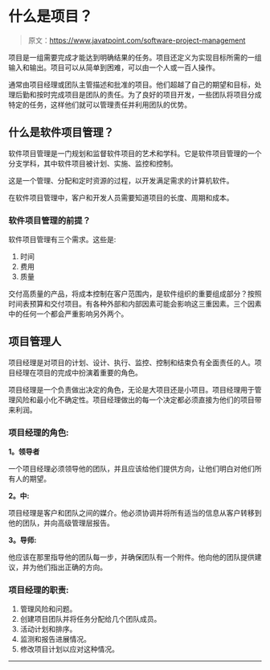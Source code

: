# 什么是项目？

> 原文：<https://www.javatpoint.com/software-project-management>

项目是一组需要完成才能达到明确结果的任务。项目还定义为实现目标所需的一组输入和输出。项目可以从简单到困难，可以由一个人或一百人操作。

通常由项目经理或团队主管描述和批准的项目。他们超越了自己的期望和目标，处理后勤和按时完成项目是团队的责任。为了良好的项目开发，一些团队将项目分成特定的任务，这样他们就可以管理责任并利用团队的优势。

## 什么是软件项目管理？

软件项目管理是一门规划和监督软件项目的艺术和学科。它是软件项目管理的一个分支学科，其中软件项目被计划、实施、监控和控制。

这是一个管理、分配和定时资源的过程，以开发满足需求的计算机软件。

在软件项目管理中，客户和开发人员需要知道项目的长度、周期和成本。

### 软件项目管理的前提？

软件项目管理有三个需求。这些是:

1.  时间
2.  费用
3.  质量

交付高质量的产品，将成本控制在客户范围内，是软件组织的重要组成部分？按照时间表预算和交付项目。有各种外部和内部因素可能会影响这三重因素。三个因素中的任何一个都会严重影响另外两个。

## 项目管理人

项目经理是对项目的计划、设计、执行、监控、控制和结束负有全面责任的人。项目经理在项目的完成中扮演着重要的角色。

项目经理是一个负责做出决定的角色，无论是大项目还是小项目。项目经理用于管理风险和最小化不确定性。项目经理做出的每一个决定都必须直接为他们的项目带来利润。

### 项目经理的角色:

**1。领导者**

一个项目经理必须领导他的团队，并且应该给他们提供方向，让他们明白对他们所有人的期望。

**2。中:**

项目经理是客户和团队之间的媒介。他必须协调并将所有适当的信息从客户转移到他的团队，并向高级管理层报告。

**3。导师:**

他应该在那里指导他的团队每一步，并确保团队有一个附件。他向他的团队提供建议，并为他们指出正确的方向。

### 项目经理的职责:

1.  管理风险和问题。
2.  创建项目团队并将任务分配给几个团队成员。
3.  活动计划和排序。
4.  监测和报告进展情况。
5.  修改项目计划以应对这种情况。

* * *